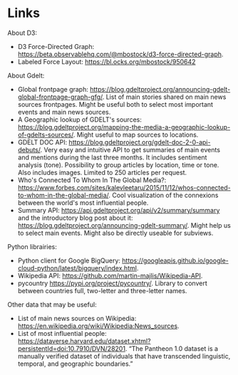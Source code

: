 # Links

About D3:

- D3 Force-Directed Graph: <https://beta.observablehq.com/@mbostock/d3-force-directed-graph>.
- Labeled Force Layout: <https://bl.ocks.org/mbostock/950642>

About Gdelt:

- Global frontpage graph: <https://blog.gdeltproject.org/announcing-gdelt-global-frontpage-graph-gfg/>. List of main stories shared on main news sources frontpages. Might be useful both to select most important events and main news sources.
- A Geographic lookup of GDELT's sources: <https://blog.gdeltproject.org/mapping-the-media-a-geographic-lookup-of-gdelts-sources/>. Might useful to map sources to locations.
- GDELT DOC API: <https://blog.gdeltproject.org/gdelt-doc-2-0-api-debuts/>. Very easy and intuitive API to get summaries of main events and mentions during the last three months. It includes sentiment analysis (tone). Possibility to group articles by location, time or tone. Also includes images. Limited to 250 articles per request.
- Who's Connected To Whom In The Global Media?: <https://www.forbes.com/sites/kalevleetaru/2015/11/12/whos-connected-to-whom-in-the-global-media/>. Cool visualization of the connexions between the world's most influential people.
- Summary API: <https://api.gdeltproject.org/api/v2/summary/summary> and the introductory blog post about it: <https://blog.gdeltproject.org/announcing-gdelt-summary/>. Might help us to select main events. Might also be directly useable for subviews.

Python librairies:

- Python client for Google BigQuery: <https://googleapis.github.io/google-cloud-python/latest/bigquery/index.html>.
- Wikipedia API: <https://github.com/martin-majlis/Wikipedia-API>.
- pycountry <https://pypi.org/project/pycountry/>. Library to convert between countries full, two-letter and three-letter names.

Other data that may be useful:

- List of main news sources on Wikipedia: <https://en.wikipedia.org/wiki/Wikipedia:News_sources>.
- List of most influential people: <https://dataverse.harvard.edu/dataset.xhtml?persistentId=doi:10.7910/DVN/28201>. “The Pantheon 1.0 dataset is a manually verified dataset of individuals that have transcended linguistic, temporal, and geographic boundaries.”
